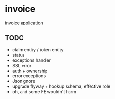 # invoice
invoice application

## TODO
- claim entity / token entity
- status
- exceptions handler
- SSL error
- auth + ownership
- error exceptions
- JsonIgnore
- upgrade flyway + hookup schema, effective role
- oh, and some FE wouldn't harm
